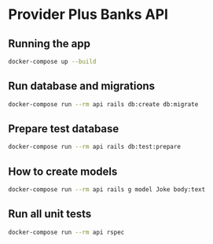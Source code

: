 # Provider Plus Banks API

## Running the app
```bash
docker-compose up --build
```

## Run database and migrations
```bash
docker-compose run --rm api rails db:create db:migrate
```

## Prepare test database
```bash
docker-compose run --rm api rails db:test:prepare
```

## How to create models
```bash
docker-compose run --rm api rails g model Joke body:text
```

## Run all unit tests
```bash
docker-compose run --rm api rspec
```